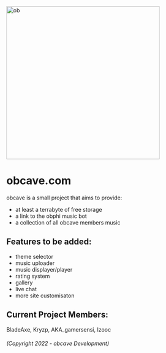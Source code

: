 <img src="https://media.discordapp.net/attachments/464320663050518533/1016672446537011231/obclogomountainwhitetransparentsquaretall.png?width=663&height=663" alt="ob" width="400"/>

# obcave.com

obcave is a small project that aims to provide:
- at least a terrabyte of free storage
- a link to the obphi music bot 
- a collection of all obcave members music

## Features to be added:
- theme selector
- music uploader
- music displayer/player
- rating system
- gallery
- live chat
- more site customisaton

## Current Project Members:

BladeAxe, Kryzp, AKA_gamersensi, Izooc

###### (Copyright 2022 - obcave Development)
